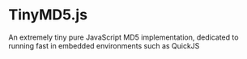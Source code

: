 # TinyMD5.js
An extremely tiny pure JavaScript MD5 implementation, dedicated to running fast in embedded environments such as QuickJS
